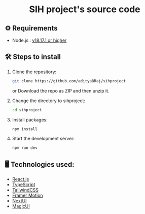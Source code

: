   <h1 align='center'>SIH project's source code</h1>


## ⚙️ Requirements
- Node.js : [v18.17.1 or higher](https://nodejs.org/en/download/)

## 🛠️ Steps to install
1. Clone the repository:
   ```bash
   git clone https://github.com/aditya8Raj/sihproject
   ```
   or
   Download the repo as ZIP and then unzip it.

2. Change the directory to sihproject:
   ```bash
   cd sihproject
   ```

3. Install packages:
   ```bash
   npm install
   ```

4. Start the development server:
   ```bash
   npm run dev
   ```

## 🖥️ Technologies used:
- [React.js](https://react.dev/)
- [TypeScript](https://www.typescriptlang.org/)
- [TailwindCSS](https://tailwindcss.com/)
- [Framer Motion](https://www.framer.com/motion/)
- [NextUI](https://nextui.org/)
- [MagicUI](https://magicui.design/)
